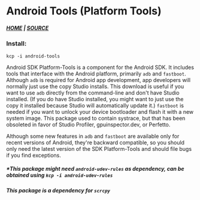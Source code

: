# Android Tools (Platform Tools)

##### [HOME](http://tools.android.com/) | [SOURCE](https://github.com/KaOS-Community-Packages/android-tools)

### Install:

```
kcp -i android-tools
```
Android SDK Platform-Tools is a component for the Android SDK. It includes tools that interface with the Android platform, primarily `adb` and `fastboot`. Although `adb` is required for Android app development, app developers will normally just use the copy Studio installs. This download is useful if you want to use `adb` directly from the command-line and don't have Studio installed. (If you do have Studio installed, you might want to just use the copy it installed because Studio will automatically update it.) `fastboot` is needed if you want to unlock your device bootloader and flash it with a new system image. This package used to contain systrace, but that has been obsoleted in favor of Studio Profiler, gpuinspector.dev, or Perfetto.

Although some new features in `adb` and `fastboot` are available only for recent versions of Android, they're backward compatible, so you should only need the latest version of the SDK Platform-Tools and should file bugs if you find exceptions.

##### *This package might need `android-udev-rules` as dependency, can be obtained using `kcp -i android-udev-rules`
##### *This package is a dependency for `scrcpy`*
